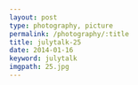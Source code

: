 ```yaml
---
layout: post
type: photography, picture
permalink: /photography/:title
title: julytalk-25
date: 2014-01-16
keyword: julytalk
imgpath: 25.jpg
---
```



